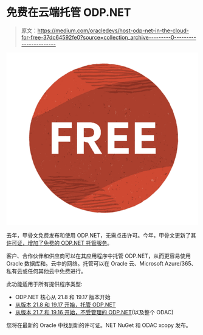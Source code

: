 # 免费在云端托管 ODP.NET

> 原文：<https://medium.com/oracledevs/host-odp-net-in-the-cloud-for-free-37dc64592fe0?source=collection_archive---------0----------------------->

![](img/1ed65dae85af909015c5d5b57092056f.png)

去年，甲骨文免费发布和使用 ODP.NET，无需点击许可。今年，甲骨文更新了其[许可证，增加了免费的 ODP.NET 托管服务](https://www.nuget.org/packages/Oracle.ManagedDataAccess/21.8.0/License)。

客户、合作伙伴和供应商可以在其应用程序中托管 ODP.NET，从而更容易使用 Oracle 数据库和。云中的网络。托管可以在 Oracle 云、Microsoft Azure/365、私有云或任何其他云中免费进行。

此功能适用于所有提供程序类型:

*   ODP.NET 核心从 21.8 和 19.17 版本开始
*   [从版本 21.8 和 19.17 开始，托管 ODP.NET](https://www.nuget.org/packages/Oracle.ManagedDataAccess/)
*   [从版本 21.7 和 19.16 开始，不受管理的 ODP.NET](https://www.oracle.com/database/technologies/net-downloads.html)(以及整个 ODAC)

您将在最新的 Oracle 中找到新的许可证。NET NuGet 和 ODAC xcopy 发布。